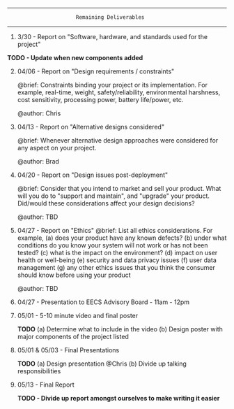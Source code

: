 ********************************************************************************
                          Remaining Deliverables
********************************************************************************

1) 3/30 - Report on "Software, hardware, and standards used for the project"

  **TODO - Update when new components added**

2) 04/06 - Report on "Design requirements / constraints"

    @brief: Constraints binding your project or its implementation. For example,
    real-time, weight, safety/reliability, environmental harshness, cost
    sensitivity, processing power, battery life/power, etc.

    @author: Chris

3) 04/13 - Report on "Alternative designs considered"

    @brief: Whenever alternative design approaches were considered for any
    aspect on your project.

    @author: Brad

4) 04/20 - Report on "Design issues post-deployment"

    @brief: Consider that you intend to market and sell your product. What will
    you do to "support and maintain", and "upgrade" your product. Did/would these
    considerations affect your design decisions?

    @author: TBD

5) 04/27 - Report on "Ethics"
    @brief: List all ethics considerations. For example,
    (a) does your product have any known defects?
    (b) under what conditions do you know your system will not work or has not
        been tested?
    (c) what is the impact on the environment?
    (d) impact on user health or well-being
    (e) security and data privacy issues
    (f) user data management
    (g) any other ethics issues that you think the consumer should know before
        using your product

    @author: TBD

6) 04/27 - Presentation to EECS Advisory Board - 11am - 12pm

7) 05/01 - 5-10 minute video and final poster

    **TODO**
      (a) Determine what to include in the video
      (b) Design poster with major components of the project listed

8) 05/01 & 05/03 - Final Presentations

    **TODO**
      (a) Design presentation
          @Chris
      (b) Divide up talking responsibilities

9) 05/13 - Final Report

    **TODO - Divide up report amongst ourselves to make writing it easier**
